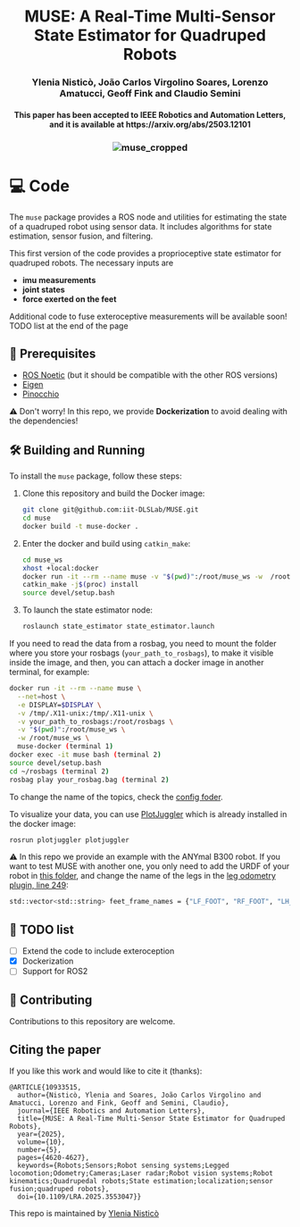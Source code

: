 <h1 align="center"> MUSE: A Real-Time Multi-Sensor State Estimator for Quadruped Robots </h1>
<h3 align="center">Ylenia Nisticò, João Carlos Virgolino Soares, Lorenzo Amatucci, Geoff Fink and Claudio Semini</h3>	

<h4 align="center">This paper has been accepted to IEEE Robotics and Automation Letters, and it is available at https://arxiv.org/abs/2503.12101 </h4>

<h3 align="center"> 
    
![muse_cropped](https://github.com/user-attachments/assets/b212edff-44a4-4e46-acb9-c48e160ae8cd)
    

# :computer: Code

The `muse` package provides a ROS node and utilities for estimating the state of a quadruped robot using sensor data. It includes algorithms for state estimation, sensor fusion, and filtering.

This first version of the code provides a proprioceptive state estimator for quadruped robots. The necessary inputs are 
- **imu measurements**
- **joint states**
- **force exerted on the feet**

    
Additional code to fuse exteroceptive measurements will be available soon!
TODO list at the end of the page
</h2>



## :t-rex: Prerequisites
* [ROS Noetic](https://wiki.ros.org/noetic/Installation/Ubuntu) (but it should be compatible with the other ROS versions)
* [Eigen](https://eigen.tuxfamily.org/index.php?title=Main_Page)
* [Pinocchio](https://github.com/stack-of-tasks/pinocchio/tree/master)

⚠️ Don't worry! In this repo, we provide **Dockerization** to avoid dealing with the dependencies!

## :hammer_and_wrench: Building and Running

To install the `muse` package, follow these steps:

1. Clone this repository and build the Docker image:
    ```sh
    git clone git@github.com:iit-DLSLab/MUSE.git
    cd muse
    docker build -t muse-docker .
    ```

2. Enter the docker and build using `catkin_make`:
    ```sh
    cd muse_ws
    xhost +local:docker
    docker run -it --rm --name muse -v "$(pwd)":/root/muse_ws -w  /root/muse_ws muse-docker
    catkin_make -j$(proc) install
    source devel/setup.bash  
    ```
3. To launch the state estimator node:
   ```sh
   roslaunch state_estimator state_estimator.launch
   ```
If you need to read the data from a rosbag, you need to mount the folder where you store your rosbags (`your_path_to_rosbags`), to make it visible inside the image, and then, you can attach a docker image in another terminal, for example:
```sh
docker run -it --rm --name muse \
  --net=host \
  -e DISPLAY=$DISPLAY \
  -v /tmp/.X11-unix:/tmp/.X11-unix \
  -v your_path_to_rosbags:/root/rosbags \
  -v "$(pwd)":/root/muse_ws \
  -w /root/muse_ws \
  muse-docker (terminal 1)
docker exec -it muse bash (terminal 2)
source devel/setup.bash
cd ~/rosbags (terminal 2)
rosbag play your_rosbag.bag (terminal 2)
```
To change the name of the topics, check the [config foder](https://github.com/iit-DLSLab/muse/tree/main/muse_ws/src/state_estimator/config).

To visualize your data, you can use [PlotJuggler](https://github.com/facontidavide/PlotJuggler?tab=readme-ov-file) which is already installed in the docker image:
```sh
rosrun plotjuggler plotjuggler
```

:warning: In this repo we provide an example with the ANYmal B300 robot. If you want to test MUSE with another one, you only need to add the URDF of your robot in [this folder](https://github.com/iit-DLSLab/muse/tree/main/muse_ws/src/state_estimator/urdfs), and change the name of the legs in the [leg odometry plugin, line 249](https://github.com/iit-DLSLab/muse/blob/main/muse_ws/src/state_estimator/src/plugins/leg_odometry_plugin.cpp#L249):

``` sh
std::vector<std::string> feet_frame_names = {"LF_FOOT", "RF_FOOT", "LH_FOOT", "RH_FOOT"};   // Update with your actual link names
```

## :scroll: TODO list
- [ ] Extend the code to include exteroception
- [x] Dockerization
- [ ] Support for ROS2

## :hugs: Contributing

Contributions to this repository are welcome.

## Citing the paper

If you like this work and would like to cite it (thanks):
```
@ARTICLE{10933515,
  author={Nisticò, Ylenia and Soares, João Carlos Virgolino and Amatucci, Lorenzo and Fink, Geoff and Semini, Claudio},
  journal={IEEE Robotics and Automation Letters}, 
  title={MUSE: A Real-Time Multi-Sensor State Estimator for Quadruped Robots}, 
  year={2025},
  volume={10},
  number={5},
  pages={4620-4627},
  keywords={Robots;Sensors;Robot sensing systems;Legged locomotion;Odometry;Cameras;Laser radar;Robot vision systems;Robot kinematics;Quadrupedal robots;State estimation;localization;sensor fusion;quadruped robots},
  doi={10.1109/LRA.2025.3553047}}
```
This repo is maintained by [Ylenia Nisticò](https://github.com/ylenianistico)




